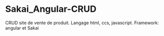 # Sakai_Angular-CRUD
 CRUD site de vente de produit. Langage html, ccs, javascript. Framework: angular et Sakai
